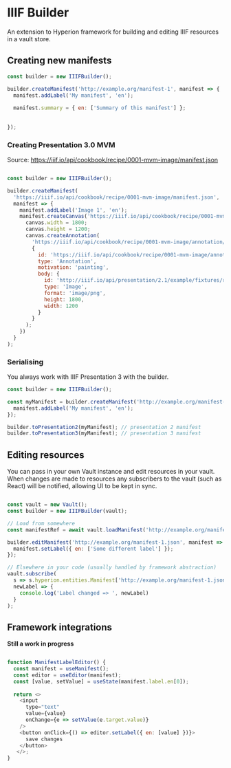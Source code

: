# IIIF Builder
An extension to Hyperion framework for building and editing IIIF resources in a vault store.


## Creating new manifests
```js
const builder = new IIIFBuilder();

builder.createManifest('http://example.org/manifest-1', manifest => {
  manifest.addLabel('My manifest', 'en');
  
  manifest.summary = { en: ['Summary of this manifest'] };
  
  
});
```


### Creating Presentation 3.0 MVM
Source: https://iiif.io/api/cookbook/recipe/0001-mvm-image/manifest.json
```js

const builder = new IIIFBuilder();

builder.createManifest(
  'https://iiif.io/api/cookbook/recipe/0001-mvm-image/manifest.json', 
  manifest => {
    manifest.addLabel('Image 1', 'en');
    manifest.createCanvas('https://iiif.io/api/cookbook/recipe/0001-mvm-image/canvas/p1', canvas => {
      canvas.width = 1800;
      canvas.height = 1200;
      canvas.createAnnotation(
        'https://iiif.io/api/cookbook/recipe/0001-mvm-image/annotation/p0001-image',
        {
          id: 'https://iiif.io/api/cookbook/recipe/0001-mvm-image/annotation/p0001-image',
          type: 'Annotation',
          motivation: 'painting',
          body: {
            id: 'http://iiif.io/api/presentation/2.1/example/fixtures/resources/page1-full.png',
            type: 'Image',
            format: 'image/png',
            height: 1800,
            width: 1200
          }
        }
      );
    })
  }
);
```

### Serialising
You always work with IIIF Presentation 3 with the builder.

```js
const builder = new IIIFBuilder();

const myManifest = builder.createManifest('http://example.org/manifest-1', manifest => {
  manifest.addLabel('My manifest', 'en');
});

builder.toPresentation2(myManifest); // presentation 2 manifest
builder.toPresentation3(myManifest); // presentation 3 manifest

```

## Editing resources

You can pass in your own Vault instance and edit resources in your vault. When changes
are made to resources any subscribers to the vault (such as React) will be notified, 
allowing UI to be kept in sync.

```js

const vault = new Vault();
const builder = new IIIFBuilder(vault);

// Load from somewhere
const manifestRef = await vault.loadManifest('http://example.org/manifest-1.json');

builder.editManifest('http://example.org/manifest-1.json', manifest => {
  manifest.setLabel({ en: ['Some different label'] });
});

// Elsewhere in your code (usually handled by framework abstraction)
vault.subscribe(
  s => s.hyperion.entities.Manifest['http://example.org/manifest-1.json'].label, 
  newLabel => {
    console.log('Label changed => ', newLabel)
  }
);
```

## Framework integrations

**Still a work in progress**

```js

function ManifestLabelEditor() {
  const manifest = useManifest();
  const editor = useEditor(manifest);
  const [value, setValue] = useState(manifest.label.en[0]);
  
  return <>
    <input 
      type="text"
      value={value}
      onChange={e => setValue(e.target.value)} 
    />
    <button onClick={() => editor.setLabel({ en: [value] })}>
      save changes
    </button>
   </>;
}

```
